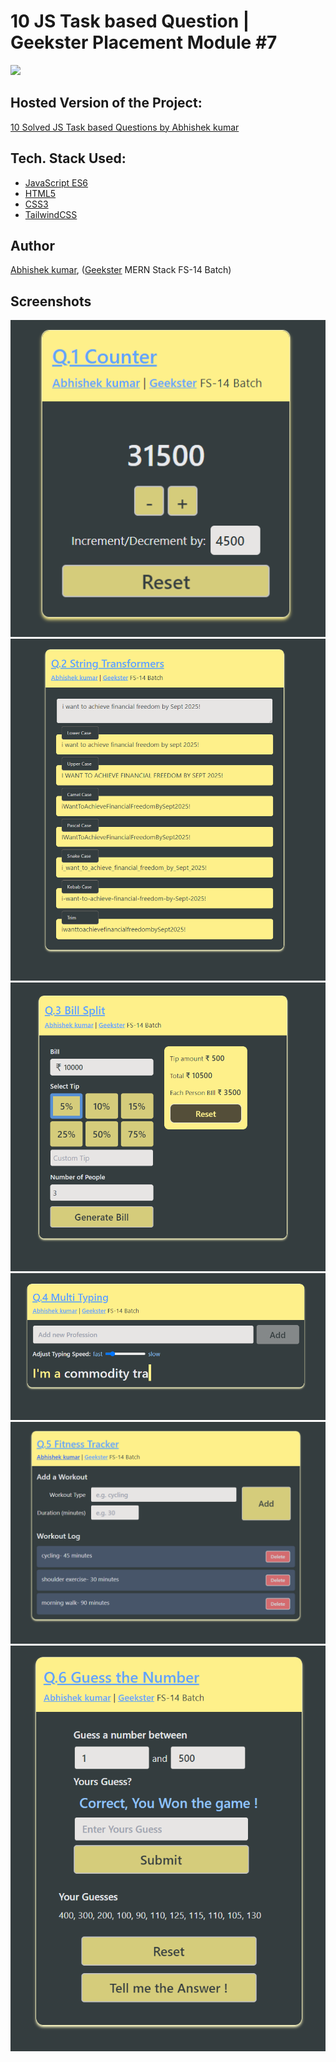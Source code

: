 # 10 JS Task based Question | Geekster Placement Module #7
![](thumbnail.png)

## Hosted Version of the Project:
[10 Solved JS Task based Questions by Abhishek kumar](https://alex21c.github.io/GeeksterPlacementModule-JSTaskBasedQuestion/)


## Tech. Stack Used:
+ [JavaScript ES6](https://en.wikipedia.org/wiki/JavaScript)
+ [HTML5](https://en.wikipedia.org/wiki/HTML5)
+ [CSS3](https://en.wikipedia.org/wiki/CSS)
+ [TailwindCSS](https://tailwindcss.com/)

## Author
[Abhishek kumar](https://www.linkedin.com/in/alex21c/), ([Geekster](https://geekster.in/) MERN Stack FS-14 Batch)

## Screenshots
![](./Screenshots/q1-counter.png)
![](./Screenshots/q2-string-transformers.png)
![](./Screenshots/q3-bill-split.png)
![](./Screenshots/q4-multi-typing.png)
![](./Screenshots/q5-fitness-tracker.png)
![](./Screenshots/q6-guess-the-number.png)
